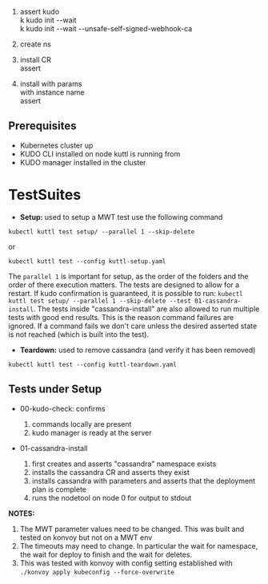 1. assert kudo  
   k kudo init --wait  
   k kudo init --wait --unsafe-self-signed-webhook-ca

2. create ns
3. install CR  
   assert
4. install with params  
   with instance name  
   assert

## Prerequisites

- Kubernetes cluster up
- KUDO CLI installed on node kuttl is running from
- KUDO manager installed in the cluster

# TestSuites

- **Setup:** used to setup a MWT test use the following command

`kubectl kuttl test setup/ --parallel 1 --skip-delete`

or

`kubectl kuttl test --config kuttl-setup.yaml`

The `parallel 1` is important for setup, as the order of the folders and the
order of there execution matters. The tests are designed to allow for a restart.
If kudo confirmation is guaranteed, it is possible to run:
`kubectl kuttl test setup/ --parallel 1 --skip-delete --test 01-cassandra-install`.
The tests inside "cassandra-install" are also allowed to run multiple tests with
good end results. This is the reason command failures are ignored. If a command
fails we don't care unless the desired asserted state is not reached (which is
built into the test).

- **Teardown:** used to remove cassandra (and verify it has been removed)

`kubectl kuttl test --config kuttl-teardown.yaml`

## Tests under **Setup**

- 00-kudo-check: confirms

  1. commands locally are present
  2. kudo manager is ready at the server

- 01-cassandra-install
  1. first creates and asserts "cassandra" namespace exists
  2. installs the cassandra CR and asserts they exist
  3. installs cassandra with parameters and asserts that the deployment plan is
     complete
  4. runs the nodetool on node 0 for output to stdout

**NOTES:**

1. The MWT parameter values need to be changed. This was built and tested on
   konvoy but not on a MWT env
2. The timeouts may need to change. In particular the wait for namespace, the
   wait for deploy to finish and the wait for deletes.
3. This was tested with konvoy with config setting established with
   `./konvoy apply kubeconfig --force-overwrite`
